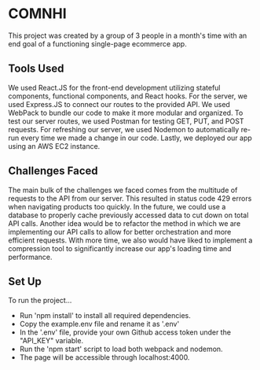 # COMNHI
This project was created by a group of 3 people in a month's time with an end goal of a functioning single-page ecommerce app.


## Tools Used
We used React.JS for the front-end development utilizing stateful components, functional components, and React hooks. For the server, we used Express.JS to connect our routes to the provided API. We used WebPack to bundle our code to make it more modular and organized. To test our server routes, we used Postman for testing GET, PUT, and POST requests. For refreshing our server, we used Nodemon to automatically re-run every time we made a change in our code. Lastly, we deployed our app using an AWS EC2 instance.

## Challenges Faced
The main bulk of the challenges we faced comes from the multitude of requests to the API from our server. This resulted in status code 429 errors when navigating products too quickly. In the future, we could use a database to properly cache previously accessed data to cut down on total API calls. Another idea would be to refactor the method in which we are implementing our API calls to allow for better orchestration and more efficient requests. With more time, we also would have liked to implement a compression tool to significantly increase our app's loading time and performance.

## Set Up
To run the project...
* Run 'npm install' to install all required dependencies.
* Copy the example.env file and rename it as '.env'
* In the '.env' file, provide your own Github access token under the "API_KEY" variable.
* Run the 'npm start' script to load both webpack and nodemon.
* The page will be accessible through localhost:4000.


